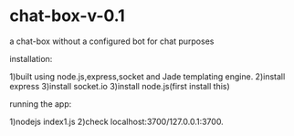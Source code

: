 # chat-box-v-0.1
a chat-box without a configured bot for chat purposes

installation:

1)built using node.js,express,socket and Jade templating engine.
2)install express
3)install socket.io
3)install node.js(first install this)

running the app:

1)nodejs index1.js
2)check localhost:3700/127.0.0.1:3700.


